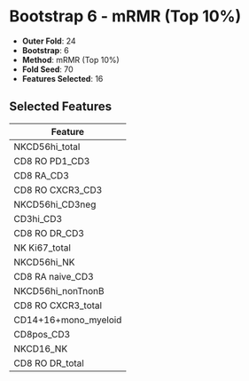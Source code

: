 # Bootstrap 6 - mRMR (Top 10%)

- **Outer Fold**: 24
- **Bootstrap**: 6
- **Method**: mRMR (Top 10%)
- **Fold Seed**: 70
- **Features Selected**: 16

## Selected Features

| Feature |
|---------|
| NKCD56hi_total |
| CD8 RO PD1_CD3 |
| CD8 RA_CD3 |
| CD8 RO CXCR3_CD3 |
| NKCD56hi_CD3neg |
| CD3hi_CD3 |
| CD8 RO DR_CD3 |
| NK Ki67_total |
| NKCD56hi_NK |
| CD8 RA naive_CD3 |
| NKCD56hi_nonTnonB |
| CD8 RO CXCR3_total |
| CD14+16+mono_myeloid |
| CD8pos_CD3 |
| NKCD16_NK |
| CD8 RO DR_total |
